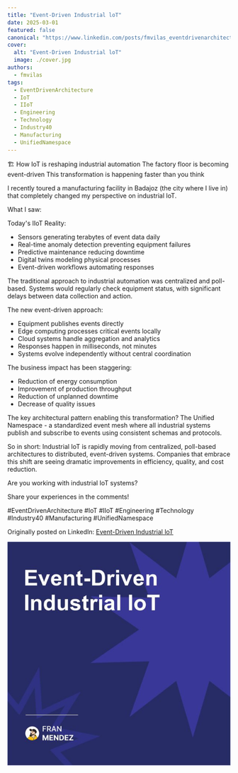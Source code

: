 ```yaml
---
title: "Event-Driven Industrial loT"
date: 2025-03-01
featured: false
canonical: "https://www.linkedin.com/posts/fmvilas_eventdrivenarchitecture-iot-iiot-activity-7301527480748679169-jA2A"
cover:
  alt: "Event-Driven Industrial loT"
  image: ./cover.jpg
authors:
  - fmvilas
tags:
  - EventDrivenArchitecture
  - IoT
  - IIoT
  - Engineering
  - Technology
  - Industry40
  - Manufacturing
  - UnifiedNamespace
---
```


🏗️ How IoT is reshaping industrial automation
The factory floor is becoming event-driven
This transformation is happening faster than you think

I recently toured a manufacturing facility in Badajoz (the city where I live in) that completely changed my perspective on industrial IoT.

What I saw:

Today's IIoT Reality:

* Sensors generating terabytes of event data daily
* Real-time anomaly detection preventing equipment failures
* Predictive maintenance reducing downtime
* Digital twins modeling physical processes
* Event-driven workflows automating responses

The traditional approach to industrial automation was centralized and poll-based. Systems would regularly check equipment status, with significant delays between data collection and action.

The new event-driven approach:

* Equipment publishes events directly
* Edge computing processes critical events locally
* Cloud systems handle aggregation and analytics
* Responses happen in milliseconds, not minutes
* Systems evolve independently without central coordination

The business impact has been staggering:

* Reduction of energy consumption
* Improvement of production throughput
* Reduction of unplanned downtime
* Decrease of quality issues

The key architectural pattern enabling this transformation? The Unified Namespace - a standardized event mesh where all industrial systems publish and subscribe to events using consistent schemas and protocols.

So in short: Industrial IoT is rapidly moving from centralized, poll-based architectures to distributed, event-driven systems. Companies that embrace this shift are seeing dramatic improvements in efficiency, quality, and cost reduction.

Are you working with industrial IoT systems?

Share your experiences in the comments!

#EventDrivenArchitecture #IoT #IIoT #Engineering #Technology #Industry40 #Manufacturing #UnifiedNamespace

Originally posted on LinkedIn: [Event-Driven Industrial loT](https://www.linkedin.com/posts/fmvilas_eventdrivenarchitecture-iot-iiot-activity-7301527480748679169-jA2A)

![Event-Driven Industrial loT](./cover.jpg)
